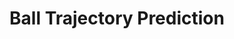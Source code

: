 ---
layout: portfolio_detail
order: 10
title:  Ball Trajectory Prediction
name: ball-trajectory-predictor
badge-description: Method for prediciting a rolling ball's trajectory based on the combination of K-NN Regression and Autoregression methods.
filter: filter-robotics filter-ai
badge-image: badge.png
category: Robotics, AI
client:
project-date: Fall 2018 - Fall 2019
project-url:
github-repository: abradat/ball-trajectory-predictor
full-description: This project 
images:
    - 'direct-mapped.png'
    - 'result.png'
    - 'architecture.png'
---